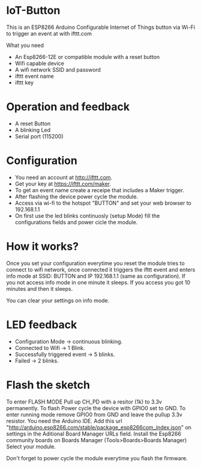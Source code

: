 # IoT-Button
This is an ESP8266 Arduino Configurable Internet of Things button via Wi-Fi to trigger an event at with ifttt.com

What you need
  - An Esp8266-12E or compatible module with a reset button
  - Wifi capable device
  - A wifi network SSID and password
  - ifttt event name
  - ifttt key

# Operation and feedback
  - A reset Button
  - A blinking Led
  - Serial port (115200)
  

# Configuration
  - You need an account at http://ifttt.com.
  - Get your key at https://ifttt.com/maker.
  - To get an event name create a receipe that includes a Maker trigger.
  - After flashing the device power cycle the module.
  - Access via wi-fi to the hotspot "BUTTON" and set your web browser to 192.168.1.1
  - On first use the led blinks continuosly (setup Mode) fill the configurations fields and power cicle the module.
  
# How it works?
  Once you set your configuration everytime you reset the module tries to connect to wifi network, once connected it triggers the ifttt event and enters info mode at SSID: BUTTON and IP 192.168.1.1 (same as configuration). If you not access info mode in one minute it sleeps. If you access you got 10 minutes and then it sleeps.

  You can clear your settings on info mode.

# LED feedback
  - Configuration Mode -> continuous blinking.
  - Connected to Wifi -> 1 Blink.
  - Successfully triggered event -> 5 blinks.
  - Failed -> 2 blinks.

# Flash the sketch
  To enter FLASH MODE Pull up CH_PD with a resitor (1k) to 3.3v permanently. To flash Power cycle the device with GPIO0 set to GND.
  To enter running mode remove GPIO0 from GND and leave the pullup 3.3v resistor.
  You need the Arduino IDE. 
  Add this url "http://arduino.esp8266.com/stable/package_esp8266com_index.json" on settings in the Aditional Board Manager URLs field.
  Install the Esp8266 community boards on Boards Manager (Tools>Boards>Boards Manager) 
  Select your module.
  
Don't forget to power cycle the module everytime you flash the firmware.
